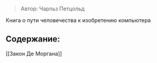 > Автор: Чарльз Петцольд

Книга о пути человечества к изобретению компьютера
## Содержание:
[[Закон Де Моргана]]